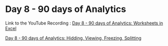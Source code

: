 
# Day 8 - 90 days of Analytics



Link to the YouTube Recording :
 [Day 8 - 90 days of Analytics: Worksheets in Excel](https://www.youtube.com/watch?v=2ZBxBVJpwMU)


 [Day 8 - 90 days of Analytics: Hidding, Viewing, Freezing, Splitting](https://www.youtube.com/watch?v=wVu2ErdBN04)
